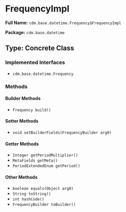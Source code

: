 # FrequencyImpl

**Full Name:** `cdm.base.datetime.Frequency$FrequencyImpl`

**Package:** `cdm.base.datetime`

## Type: Concrete Class

### Implemented Interfaces

- `cdm.base.datetime.Frequency`

### Methods

#### Builder Methods

- `Frequency build()`

#### Setter Methods

- `void setBuilderFields(FrequencyBuilder arg0)`

#### Getter Methods

- `Integer getPeriodMultiplier()`
- `MetaFields getMeta()`
- `PeriodExtendedEnum getPeriod()`

#### Other Methods

- `boolean equals(Object arg0)`
- `String toString()`
- `int hashCode()`
- `FrequencyBuilder toBuilder()`

